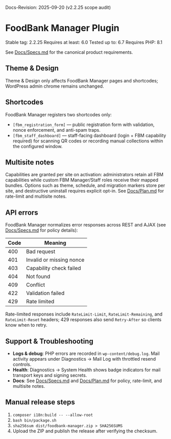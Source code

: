 Docs-Revision: 2025-09-20 (v2.2.25 scope audit)
# FoodBank Manager Plugin

Stable tag: 2.2.25
Requires at least: 6.0
Tested up to: 6.7
Requires PHP: 8.1

See [Docs/Specs.md](Docs/Specs.md) for the canonical product requirements.

## Theme & Design

Theme & Design only affects FoodBank Manager pages and shortcodes; WordPress admin chrome remains unchanged.

## Shortcodes

FoodBank Manager registers two shortcodes only:

* `[fbm_registration_form]` — public registration form with validation, nonce enforcement, and anti-spam traps.
* `[fbm_staff_dashboard]` — staff-facing dashboard (login + FBM capability required) for scanning QR codes or recording manual collections within the configured window.

## Multisite notes

Capabilities are granted per site on activation: administrators retain all FBM capabilities while custom FBM Manager/Staff roles receive their mapped bundles. Options such as theme, schedule, and migration markers store per site, and destructive uninstall requires explicit opt-in. See [Docs/Plan.md](Docs/Plan.md) for rate-limit and multisite notes.

## API errors

FoodBank Manager normalizes error responses across REST and AJAX (see [Docs/Specs.md](Docs/Specs.md) for policy details):

| Code | Meaning |
| ---- | ------- |
| 400 | Bad request |
| 401 | Invalid or missing nonce |
| 403 | Capability check failed |
| 404 | Not found |
| 409 | Conflict |
| 422 | Validation failed |
| 429 | Rate limited |

Rate-limited responses include `RateLimit-Limit`, `RateLimit-Remaining`, and `RateLimit-Reset` headers; 429 responses also send `Retry-After` so clients know when to retry.

## Support & Troubleshooting

- **Logs & debug**: PHP errors are recorded in `wp-content/debug.log`. Mail activity appears under Diagnostics → Mail Log with throttled resend controls.
- **Health**: Diagnostics → System Health shows badge indicators for mail transport keys and signing secrets.
- **Docs**: See [Docs/Specs.md](Docs/Specs.md) and [Docs/Plan.md](Docs/Plan.md) for policy, rate-limit, and multisite notes.

## Manual release steps

1. `composer i18n:build -- --allow-root`
2. `bash bin/package.sh`
3. `sha256sum dist/foodbank-manager.zip > SHA256SUMS`
4. Upload the ZIP and publish the release after verifying the checksum.
